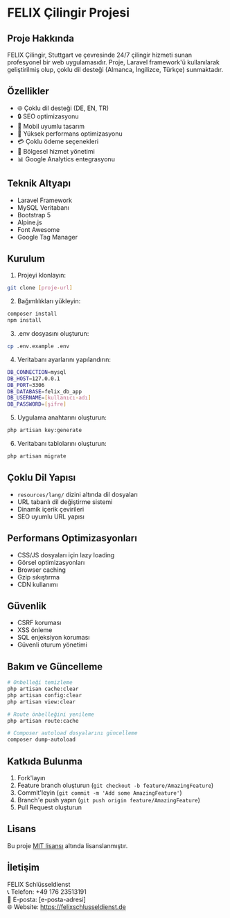 # FELIX Çilingir Projesi

## Proje Hakkında
FELIX Çilingir, Stuttgart ve çevresinde 24/7 çilingir hizmeti sunan profesyonel bir web uygulamasıdır. Proje, Laravel framework'ü kullanılarak geliştirilmiş olup, çoklu dil desteği (Almanca, İngilizce, Türkçe) sunmaktadır.

## Özellikler
- 🌐 Çoklu dil desteği (DE, EN, TR)
- 🔒 SEO optimizasyonu
- 📱 Mobil uyumlu tasarım
- 🚀 Yüksek performans optimizasyonu
- 💳 Çoklu ödeme seçenekleri
- 📍 Bölgesel hizmet yönetimi
- 📊 Google Analytics entegrasyonu

## Teknik Altyapı
- Laravel Framework
- MySQL Veritabanı
- Bootstrap 5
- Alpine.js
- Font Awesome
- Google Tag Manager

## Kurulum
1. Projeyi klonlayın:
```bash
git clone [proje-url]
```

2. Bağımlılıkları yükleyin:
```bash
composer install
npm install
```

3. .env dosyasını oluşturun:
```bash
cp .env.example .env
```

4. Veritabanı ayarlarını yapılandırın:
```bash
DB_CONNECTION=mysql
DB_HOST=127.0.0.1
DB_PORT=3306
DB_DATABASE=felix_db_app
DB_USERNAME=[kullanıcı-adı]
DB_PASSWORD=[şifre]
```

5. Uygulama anahtarını oluşturun:
```bash
php artisan key:generate
```

6. Veritabanı tablolarını oluşturun:
```bash
php artisan migrate
```

## Çoklu Dil Yapısı
- `resources/lang/` dizini altında dil dosyaları
- URL tabanlı dil değiştirme sistemi
- Dinamik içerik çevirileri
- SEO uyumlu URL yapısı

## Performans Optimizasyonları
- CSS/JS dosyaları için lazy loading
- Görsel optimizasyonları
- Browser caching
- Gzip sıkıştırma
- CDN kullanımı

## Güvenlik
- CSRF koruması
- XSS önleme
- SQL enjeksiyon koruması
- Güvenli oturum yönetimi

## Bakım ve Güncelleme
```bash
# Önbelleği temizleme
php artisan cache:clear
php artisan config:clear
php artisan view:clear

# Route önbelleğini yenileme
php artisan route:cache

# Composer autoload dosyalarını güncelleme
composer dump-autoload
```

## Katkıda Bulunma
1. Fork'layın
2. Feature branch oluşturun (`git checkout -b feature/AmazingFeature`)
3. Commit'leyin (`git commit -m 'Add some AmazingFeature'`)
4. Branch'e push yapın (`git push origin feature/AmazingFeature`)
5. Pull Request oluşturun

## Lisans
Bu proje [MIT lisansı](LICENSE) altında lisanslanmıştır.

## İletişim
FELIX Schlüsseldienst  
📞 Telefon: +49 176 23513191  
📧 E-posta: [e-posta-adresi]  
🌐 Website: https://felixschlusseldienst.de 